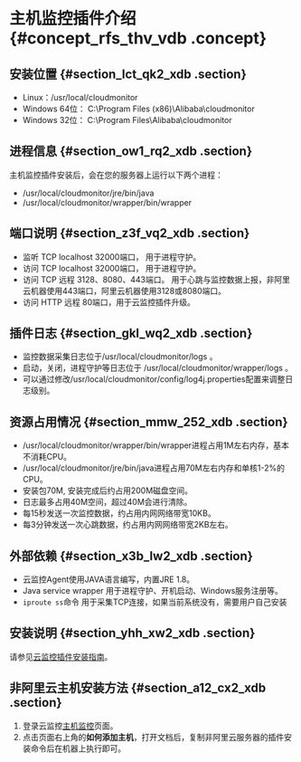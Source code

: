# 主机监控插件介绍 {#concept_rfs_thv_vdb .concept}

## 安装位置 {#section_lct_qk2_xdb .section}

-   Linux：/usr/local/cloudmonitor
-   Windows 64位： C:\\Program Files \(x86\)\\Alibaba\\cloudmonitor
-   Windows 32位： C:\\Program Files\\Alibaba\\cloudmonitor

## 进程信息 {#section_ow1_rq2_xdb .section}

主机监控插件安装后，会在您的服务器上运行以下两个进程：

-   /usr/local/cloudmonitor/jre/bin/java
-   /usr/local/cloudmonitor/wrapper/bin/wrapper

## 端口说明 {#section_z3f_vq2_xdb .section}

-   监听 TCP localhost 32000端口， 用于进程守护。
-   访问 TCP localhost 32000端口， 用于进程守护。
-   访问 TCP 远程 3128、8080、443端口。 用于心跳与监控数据上报，非阿里云机器使用443端口，阿里云机器使用3128或8080端口。
-   访问 HTTP 远程 80端口，用于云监控插件升级。

## 插件日志 {#section_gkl_wq2_xdb .section}

-   监控数据采集日志位于/usr/local/cloudmonitor/logs 。
-   启动，关闭，进程守护等日志位于 /usr/local/cloudmonitor/wrapper/logs 。
-   可以通过修改/usr/local/cloudmonitor/config/log4j.properties配置来调整日志级别。

## 资源占用情况 {#section_mmw_252_xdb .section}

-   /usr/local/cloudmonitor/wrapper/bin/wrapper进程占用1M左右内存，基本不消耗CPU。
-   /usr/local/cloudmonitor/jre/bin/java进程占用70M左右内存和单核1-2%的CPU。
-   安装包70M, 安装完成后约占用200M磁盘空间。
-   日志最多占用40M空间，超过40M会进行清除。
-   每15秒发送一次监控数据，约占用内网网络带宽10KB。
-   每3分钟发送一次心跳数据，约占用内网网络带宽2KB左右。

## 外部依赖 {#section_x3b_lw2_xdb .section}

-   云监控Agent使用JAVA语言编写，内置JRE 1.8。
-   Java service wrapper 用于进程守护、开机启动、Windows服务注册等。
-   `iproute ss`命令 用于采集TCP连接，如果当前系统没有，需要用户自己安装

## 安装说明 {#section_yhh_xw2_xdb .section}

请参见[云监控插件安装指南](cn.zh-CN/用户指南/主机监控/云监控插件安装指南.md#)。

## 非阿里云主机安装方法 {#section_a12_cx2_xdb .section}

1.  登录云监控[主机监控](https://cms.console.aliyun.com/#/hostmonitor/host)页面。
2.  点击页面右上角的**如何添加主机**，打开文档后，复制非阿里云服务器的插件安装命令后在机器上执行即可。

